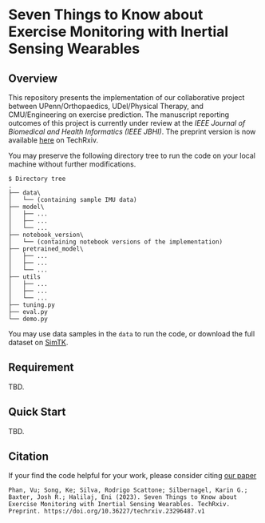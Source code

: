 # Seven Things to Know about Exercise Monitoring with Inertial Sensing Wearables

## Overview

This repository presents the implementation of our collaborative project between UPenn/Orthopaedics, UDel/Physical Therapy, and CMU/Engineering on exercise prediction. The manuscript reporting outcomes of this project is currently under review at the *IEEE Journal of Biomedical and Health Informatics (IEEE JBHI)*. The preprint version is now available [here](https://doi.org/10.36227/techrxiv.23296487.v1) on TechRxiv.

You may preserve the following directory tree to run the code on your local machine without further modifications.

```
$ Directory tree
.
├── data\
│   └── (containing sample IMU data)
├── model\
│   ├── ... 
│   ├── ...
│   └── ... 
├── notebook_version\
│   └── (containing notebook versions of the implementation)
├── pretrained_model\
│   ├── ... 
│   ├── ...
│   └── ... 
├── utils
│   ├── ... 
│   ├── ...
│   └── ... 
├── tuning.py
├── eval.py
└── demo.py
```

You may use data samples in the `data` to run the code, or download the full dataset on [SimTK](https://simtk.org/projects/imu-exercise).

## Requirement

TBD.

## Quick Start

TBD.

## Citation

If your find the code helpful for your work, please consider citing [our paper](https://doi.org/10.36227/techrxiv.23296487.v1)

```
Phan, Vu; Song, Ke; Silva, Rodrigo Scattone; Silbernagel, Karin G.; Baxter, Josh R.; Halilaj, Eni (2023). Seven Things to Know about Exercise Monitoring with Inertial Sensing Wearables. TechRxiv. Preprint. https://doi.org/10.36227/techrxiv.23296487.v1
```





